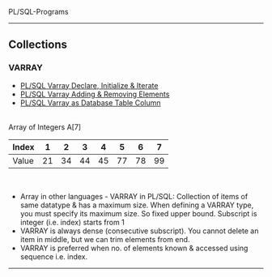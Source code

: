 PL/SQL-Programs

___

## Collections

### VARRAY

+ [PL/SQL Varray Declare, Initialize & Iterate](https://github.com/shobhit-singh/PLSQL-Programs/blob/master/varray_01.sql)
+ [PL/SQL Varray Adding & Removing Elements](https://github.com/shobhit-singh/PLSQL-Programs/blob/master/varray_02.sql)
+ [PL/SQL Varray as Database Table Column](https://github.com/shobhit-singh/PLSQL-Programs/blob/master/varray_03.sql)
<br>
Array of Integers A[7] 
<br>

|Index|1|2|3|4|5|6|7|
|-|-|-|-|-|-|-|-|
|Value|21|34|44|45|77|78|99|

<br>

+ Array in other languages - VARRAY in PL/SQL: Collection of items of same datatype & has a maximum size. When defining a VARRAY type, you must specify its maximum size. So fixed upper bound. Subscript is integer (i.e. index) starts from 1
+ VARRAY is always dense (consecutive subscript). You cannot delete an item in middle, but we can trim elements from end. 
+ VARRAY is preferred when no. of elements known & accessed using sequence i.e. index.
___
